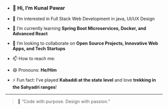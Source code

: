 - ### 👋 Hi, I’m Kunal Pawar

- 👀 I’m interested in Full Stack Web Development in java, UI/UX Design
- 🌱 I’m currently learning **Spring Boot Microservices, Docker, and Advanced React**
- 💞️ I’m looking to collaborate on **Open Source Projects, Innovative Web Apps, and Tech Startups**
- 📫 How to reach me:  

- 😄 Pronouns: **He/Him**
- ⚡ Fun fact: I’ve played **Kabaddi at the state level** and love **trekking in the Sahyadri ranges**!

---

> 🚀 “Code with purpose. Design with passion.”

